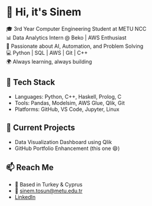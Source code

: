 # 👋 Hi, it's Sinem 

🎓 3rd Year Computer Engineering Student at METU NCC  
📊 Data Analytics Intern @ Beko | AWS Enthusiast  
🧠 Passionate about AI, Automation, and Problem Solving  
💻 Python | SQL | AWS | Git | C++  
🌍 Always learning, always building

## 🧩 Tech Stack
- Languages: Python, C++, Haskell, Prolog, C  
- Tools: Pandas, Modelsim, AWS Glue, Qlik, Git  
- Platforms: GitHub, VS Code, Jupyter, Linux  

## 🚀 Current Projects  
- Data Visualization Dashboard using Qlik  
- GitHub Portfolio Enhancement (this one 😄)

## 📫 Reach Me
- 📍 Based in Turkey & Cyprus  
- 📧 sinem.tosun@metu.edu.tr
- [LinkedIn](https://linkedin.com/in/1sinemtosun)  
